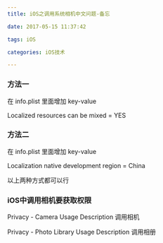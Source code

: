 ```yaml
---
title: iOS之调用系统相机中文问题-备忘

date: 2017-05-15 11:37:42

tags: iOS

categories: iOS技术

---
```


### 方法一
在 info.plist 里面增加 key-value

Localized resources can be mixed = YES

### 方法二
在 info.plist 里面增加 key-value

Localization native development region = China

以上两种方式都可以行

### iOS中调用相机要获取权限

Privacy - Camera Usage Description                   调用相机

Privacy - Photo Library Usage Description            调用相册
